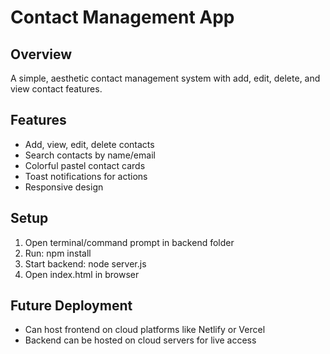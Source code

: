 # Contact Management App

## Overview
A simple, aesthetic contact management system with add, edit, delete, and view contact features.

## Features
- Add, view, edit, delete contacts
- Search contacts by name/email
- Colorful pastel contact cards
- Toast notifications for actions
- Responsive design

## Setup
1. Open terminal/command prompt in backend folder
2. Run: npm install
3. Start backend: node server.js
4. Open index.html in browser

## Future Deployment
- Can host frontend on cloud platforms like Netlify or Vercel
- Backend can be hosted on cloud servers for live access
